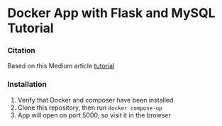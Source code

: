 # Docker App with Flask and MySQL Tutorial

### Citation

Based on this Medium article [tutorial](https://medium.com/@shamir.stav_83310/dockerizing-a-flask-mysql-app-with-docker-compose-c4f51d20b40d)

### Installation

1. Verify that Docker and composer have been installed
2. Clone this repository, then run `docker compose-up`
3. App will open on port 5000, so visit it in the browser

